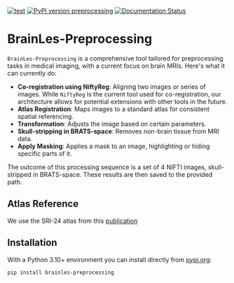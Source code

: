 [![test](https://github.com/BrainLesion/preprocessing/actions/workflows/python-package.yml/badge.svg)](https://github.com/BrainLesion/preprocessing/actions/workflows/python-package.yml)
[![PyPI version preprocessing](https://badge.fury.io/py/brainles-preprocessing.svg)](https://pypi.python.org/pypi/brainles-preprocessing/)
[![Documentation Status](https://readthedocs.org/projects/brainles-preprocessing/badge/?version=latest)](http://brainles-preprocessing.readthedocs.io/?badge=latest)

# BrainLes-Preprocessing

`BrainLes-Preprocessing` is a comprehensive tool tailored for preprocessing tasks in medical imaging, with a current focus on brain MRIs. Here's what it can currently do:

- **Co-registration using NiftyReg**: Aligning two images or series of images. While `NiftyReg` is the current tool used for co-registration, our architecture allows for potential extensions with other tools in the future.
- **Atlas Registration**: Maps images to a standard atlas for consistent spatial referencing.
- **Transformation**: Adjusts the image based on certain parameters.
- **Skull-stripping in BRATS-space**: Removes non-brain tissue from MRI data.
- **Apply Masking**: Applies a mask to an image, highlighting or hiding specific parts of it.

The outcome of this processing sequence is a set of 4 NIFTI images, skull-stripped in BRATS-space. These results are then saved to the provided path.

## Atlas Reference

We use the SRI-24 atlas from this [publication](https://www.ncbi.nlm.nih.gov/pmc/articles/PMC2915788/)

## Installation

With a Python 3.10+ environment you can install directly from [pypi.org](https://pypi.org/project/brainles-preprocessing/):

```
pip install brainles-preprocessing
```
